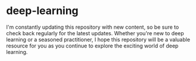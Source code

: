 # deep-learning
I'm constantly updating this repository with new content, so be sure to check back regularly for the latest updates. Whether you're new to deep learning or a seasoned practitioner, I hope this repository will be a valuable resource for you as you continue to explore the exciting world of deep learning.
